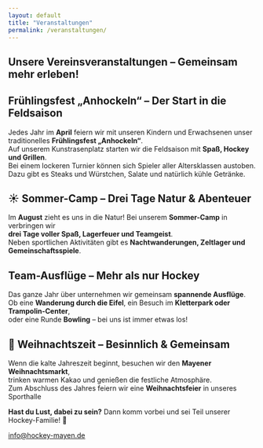 ```yaml
---
layout: default
title: "Veranstaltungen"
permalink: /veranstaltungen/
---
```


<h2>Unsere Vereinsveranstaltungen – Gemeinsam mehr erleben!</h2>

## Frühlingsfest „Anhockeln“ – Der Start in die Feldsaison
Jedes Jahr im **April** feiern wir mit unseren Kindern und Erwachsenen unser traditionelles **Frühlingsfest „Anhockeln“**.  
Auf unserem Kunstrasenplatz starten wir die Feldsaison mit **Spaß, Hockey und Grillen**.  
Bei einem lockeren Turnier können sich Spieler aller Altersklassen austoben.  
Dazu gibt es Steaks und Würstchen, Salate und natürlich kühle Getränke.

[//]: # (![Anhockeln Grillfest]&#40;/assets/images/veranstaltungen/anhockeln.jpg&#41;{: .left})

[//]: # (---)

## ☀️ Sommer-Camp – Drei Tage Natur & Abenteuer
Im **August** zieht es uns in die Natur! Bei unserem **Sommer-Camp** in verbringen wir  
**drei Tage voller Spaß, Lagerfeuer und Teamgeist**.  
Neben sportlichen Aktivitäten gibt es **Nachtwanderungen, Zeltlager und Gemeinschaftsspiele**.

[//]: # (![Sommer-Camp]&#40;/assets/images/veranstaltungen/sommercamp.jpg&#41;{: .right})

[//]: # (---)

## Team-Ausflüge – Mehr als nur Hockey
Das ganze Jahr über unternehmen wir gemeinsam **spannende Ausflüge**.  
Ob eine **Wanderung durch die Eifel**, ein Besuch im **Kletterpark oder Trampolin-Center**,  
oder eine Runde **Bowling** – bei uns ist immer etwas los!

[//]: # (![Kletterpark]&#40;/assets/images/veranstaltungen/kletterpark.jpg&#41;{: .left})

[//]: # (---)

## 🎄 Weihnachtszeit – Besinnlich & Gemeinsam
Wenn die kalte Jahreszeit beginnt, besuchen wir den **Mayener Weihnachtsmarkt**,  
trinken warmen Kakao und genießen die festliche Atmosphäre.  
Zum Abschluss des Jahres feiern wir eine **Weihnachtsfeier** in unseres Sporthalle

[//]: # (![Weihnachtsmarkt]&#40;/assets/images/veranstaltungen/weihnachtsmarkt.jpg&#41;{: .right})

[//]: # (---)

**Hast du Lust, dabei zu sein?** Dann komm vorbei und sei Teil unserer Hockey-Familie! 🏑   

<span class="email-highlight"><a href="mailto:info@hockey-mayen.de">info@hockey-mayen.de</a></span> 
